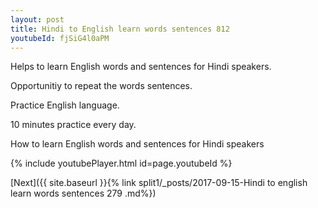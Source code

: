 ```yaml
---
layout: post
title: Hindi to English learn words sentences 812 
youtubeId: fjSiG4l0aPM
---
```

 
 
Helps to learn English words and sentences for Hindi speakers.

Opportunitiy to repeat the words sentences. 

Practice English language. 
 
10 minutes practice every day. 
 
How to learn English words and sentences for Hindi speakers 
 
{% include youtubePlayer.html id=page.youtubeId %}
 
 
[Next]({{ site.baseurl }}{% link  split1/_posts/2017-09-15-Hindi to english learn words sentences 279 .md%})
 
